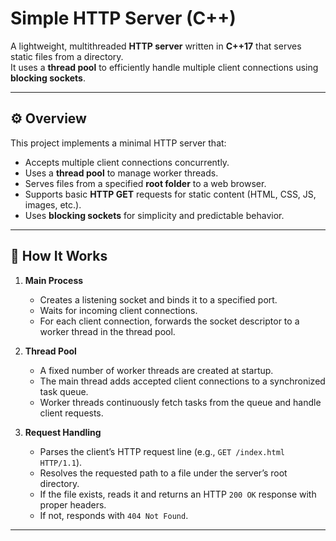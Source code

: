 # Simple HTTP Server (C++)

A lightweight, multithreaded **HTTP server** written in **C++17** that serves static files from a directory.  
It uses a **thread pool** to efficiently handle multiple client connections using **blocking sockets**.

---

## ⚙️ Overview

This project implements a minimal HTTP server that:

- Accepts multiple client connections concurrently.
- Uses a **thread pool** to manage worker threads.
- Serves files from a specified **root folder** to a web browser.
- Supports basic **HTTP GET** requests for static content (HTML, CSS, JS, images, etc.).
- Uses **blocking sockets** for simplicity and predictable behavior.

---

## 🧠 How It Works

1. **Main Process**
   - Creates a listening socket and binds it to a specified port.
   - Waits for incoming client connections.
   - For each client connection, forwards the socket descriptor to a worker thread in the thread pool.

2. **Thread Pool**
   - A fixed number of worker threads are created at startup.
   - The main thread adds accepted client connections to a synchronized task queue.
   - Worker threads continuously fetch tasks from the queue and handle client requests.

3. **Request Handling**
   - Parses the client’s HTTP request line (e.g., `GET /index.html HTTP/1.1`).
   - Resolves the requested path to a file under the server’s root directory.
   - If the file exists, reads it and returns an HTTP `200 OK` response with proper headers.
   - If not, responds with `404 Not Found`.

---

